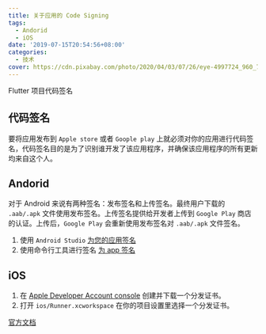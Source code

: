 ```yaml
---
title: 关于应用的 Code Signing
tags:
  - Andorid
  - iOS
date: '2019-07-15T20:54:56+08:00'
categories:
  - 技术
cover: https://cdn.pixabay.com/photo/2020/04/03/07/26/eye-4997724_960_720.png
---
```


Flutter 项目代码签名

<!--more-->

## 代码签名

要将应用发布到 `Apple store` 或者 `Goople play` 上就必须对你的应用进行代码签名，代码签名目的是为了识别谁开发了该应用程序，并确保该应用程序的所有更新均来自这个人。

## Andorid

对于 Android 来说有两种签名：发布签名和上传签名。最终用户下载的 `.aab/.apk` 文件使用发布签名。上传签名提供给开发者上传到 `Google Play` 商店的认证。上传后，`Google Play` 会重新使用发布签名对 `.aab/.apk` 文件签名。

1. 使用 `Android Studio` [为您的应用签名](https://developer.android.google.cn/studio/publish/app-signing#sign-apk)
2. 使用命令行工具进行签名 [为 app 签名](https://flutter.cn/docs/deployment/android#signing-the-app)

## iOS

1. 在 [Apple Developer Account console](https://developer.apple.com/account/ios/certificate/) 创建并下载一个分发证书。
2. 打开 `ios/Runner.xcworkspace` 在你的项目设置里选择一个分发证书。

[官方文档](https://developer.apple.com/support/code-signing/)
